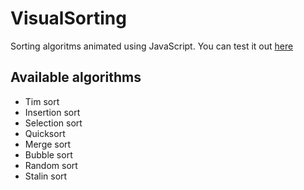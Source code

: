 # VisualSorting

Sorting algoritms animated using JavaScript.
You can test it out [here](https://threshmain.github.io/index.html)

## Available algorithms

- Tim sort
- Insertion sort
- Selection sort
- Quicksort
- Merge sort
- Bubble sort
- Random sort
- Stalin sort
